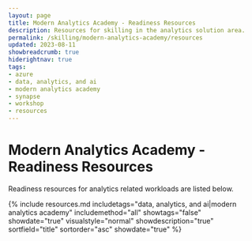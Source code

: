 ```yaml
---
layout: page
title: Modern Analytics Academy - Readiness Resources
description: Resources for skilling in the analytics solution area.
permalink: /skilling/modern-analytics-academy/resources
updated: 2023-08-11
showbreadcrumb: true
hiderightnav: true
tags:
- azure
- data, analytics, and ai
- modern analytics academy
- synapse
- workshop
- resources
---
```


# Modern Analytics Academy - Readiness Resources

Readiness resources for analytics related workloads are listed below.

{% include resources.md 
    includetags="data, analytics, and ai|modern analytics academy" 
    includemethod="all" 
    showtags="false" 
    showdate="true" 
    visualstyle="normal" 
    showdescription="true" 
    sortfield="title" 
    sortorder="asc" 
    showdate="true" 
%}
